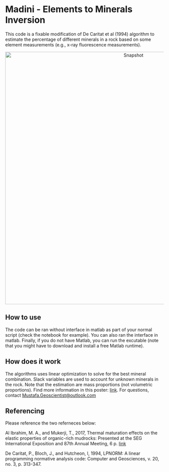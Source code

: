 # Madini - Elements to Minerals Inversion

This code is a fixable modification of De Caritat et al (1994) algorithm to estimate the percentage of different minerals in a rock based on some element measurements (e.g., x-ray fluorescence measurements). 

<div align="center">
    <img width=800 src="https://github.com/MosGeo/Madini/blob/master/ReadmeFiles/Snapshot.png" alt="Snapshot" title="Snapshot of software"</img>
</div>


## How to use
The code can be ran without interface in matlab as part of your normal script (check the notebook for example). You can also ran the interface in matlab. Finally, if you do not have Matlab, you can run the excutable (note that you might have to download and install a free Matlab runtime).

## How does it work

The algorithms uses linear optimization to solve for the best mineral combination. Slack variables are used to account for unknown minerals in the rock. Note that the estimation are mass proportions (not volumetric proportions). Find more information in this poster: [link](https://drive.google.com/file/d/1yj4KFFbFAussaQJ5K9LAbH-jNPXLJlWs/view?usp=sharing). For questions, contact Mustafa.Geoscientist@outlook.com

## Referencing
Please reference the two referneces below:

Al Ibrahim, M. A., and Mukerji, T., 2017, Thermal maturation effects on the elastic properties of organic-rich mudrocks: Presented at the SEG International Exposition and 87th Annual Meeting, 6 p. [link](https://library.seg.org/doi/abs/10.1190/segam2017-17790635.1)

De Caritat, P., Bloch, J., and Hutcheon, I, 1994, LPNORM: A linear programming normative analysis code: Computer and Geosciences, v. 20, no. 3, p. 313-347.
